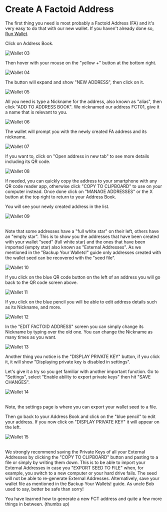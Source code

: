 # Create A Factoid Address

The first thing you need is most probably a Factoid Address (FA) and it's very easy to do that with our new wallet.
If you haven't already done so, [Run Wallet](#run-enterprise-wallet).

Click on Address Book.

![Wallet 03](images/wallet_022.png)

Then hover with your mouse on the "yellow +" button at the bottom right.

![Wallet 04](images/wallet_023.png)

The button will expand and show "NEW ADDRESS", then click on it.

![Wallet 05](images/wallet_024.png)
 
All you need is type a Nickname for the address, also known as "alias", then click "ADD TO ADDRESS BOOK".
We nicknamed our address FCT01, give it a name that is relevant to you.

![Wallet 06](images/wallet_025.png)

The wallet will prompt you with the newly created FA address and its nickname.
 
![Wallet 07](images/wallet_026.png)

If you want to, click on "Open address in new tab" to see more details including its QR code.

![Wallet 08](images/wallet_027.png) 

If needed, you can quickly copy the address to your smartphone with any QR code reader app, otherwise click "COPY TO CLIPBOARD" to use on your computer instead. Once done click on "MANAGE ADDRESSES" or the X button at the top right to return to your Address Book.

You will see your newly created address in the list.

![Wallet 09](images/wallet_028.png)

<aside class="warning"><br>
Note that some addresses have a "full white star" on their left, others have an "empty star".
This is to show you the addresses that have been created with your wallet "seed" (full white star) and the ones that have been imported (empty star) also known as "External Addresses".
As we mentioned in the "Backup Your Wallets!" guide only addresses created with the wallet seed can be recovered with the "seed file".
</aside>

![Wallet 10](images/wallet_029.png)

If you click on the blue QR code button on the left of an address you will go back to the QR code screen above.

![Wallet 11](images/wallet_030.png) 

If you click on the blue pencil you will be able to edit address details such as its Nickname, and more.

![Wallet 12](images/wallet_031.png)

In the "EDIT FACTOID ADDRESS" screen you can simply change its Nickname by typing over the old one.
You can change the Nickname as many times as you want.
  
![Wallet 13](images/wallet_032.png)

Another thing you notice is the "DISPLAY PRIVATE KEY" button, if you click it, it will show "Displaying private key is disabled in settings".

Let's give it a try so you get familiar with another important function. Go to "Settings", select "Enable ability to export private keys" then hit "SAVE CHANGES".
 
![Wallet 14](images/wallet_033.png)

<aside class="success"><br>
Note, the settings page is where you can export your wallet seed to a file.
</aside>

Then go back to your Address Book and click on the "blue pencil" to edit your address. 
If you now click on "DISPLAY PRIVATE KEY" it will appear on the left. 

![Wallet 15](images/wallet_034.png)

<aside class="warning"><br> 
We strongly recommend saving the Private Keys of all your External Addresses by clicking the "COPY TO CLIPBOARD" button and pasting to a file or simply by writing them down.
This is to be able to import your External Addresses in case you "EXPORT SEED TO FILE" when, for example, you switch to a new computer or your hard drive fails.
The seed will not be able to re-generate External Addresses.
Alternatively, save your wallet file as mentioned in the Backup Your Wallets! guide.
As uncle Bob used to say, better be safe than sorry! 
</aside>

You have learned how to generate a new FCT address and quite a few more things in between. (thumbs up)

